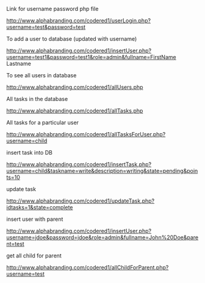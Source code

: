 Link for username password php file

http://www.alphabranding.com/codered1/userLogin.php?username=test&password=test

To add a user to database (updated with username)

http://www.alphabranding.com/codered1/insertUser.php?username=test1&password=test1&role=admin&fullname=FirstName Lastname

To see all users in database

http://www.alphabranding.com/codered1/allUsers.php


All tasks in the database

http://www.alphabranding.com/codered1/allTasks.php


All tasks for a particular user

http://www.alphabranding.com/codered1/allTasksForUser.php?username=child


insert task into DB

http://www.alphabranding.com/codered1/insertTask.php?username=child&taskname=write&description=writing&state=pending&points=10


update task

http://www.alphabranding.com/codered1/updateTask.php?idtasks=1&state=complete


insert user with parent

http://www.alphabranding.com/codered1/insertUser.php?username=jdoe&password=jdoe&role=admin&fullname=John%20Doe&parent=test


get all child for parent

http://www.alphabranding.com/codered1/allChildForParent.php?username=test
